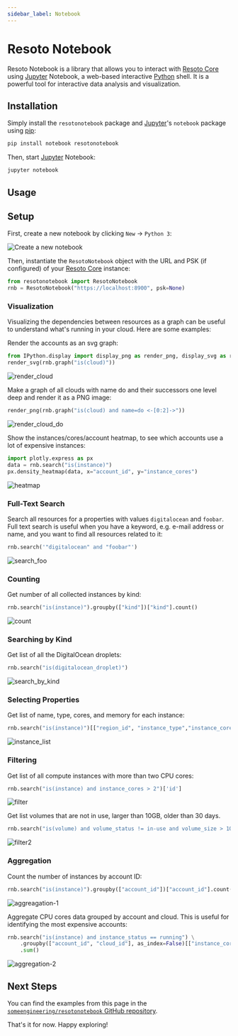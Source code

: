 ```yaml
---
sidebar_label: Notebook
---
```


# Resoto Notebook

Resoto Notebook is a library that allows you to interact with [Resoto Core](../concepts/components/core.md) using [Jupyter](https://jupyter.org) Notebook, a web-based interactive [Python](https://python.org) shell. It is a powerful tool for interactive data analysis and visualization.

## Installation

Simply install the `resotonotebook` package and [Jupyter](https://jupyter.org)'s `notebook` package using [pip](https://pip.pypa.io):

```bash
pip install notebook resotonotebook
```

Then, start [Jupyter](https://jupyter.org) Notebook:

```bash
jupyter notebook
```

## Usage

## Setup

First, create a new notebook by clicking `New` &rarr; `Python 3`:

![Create a new notebook](./img/create_new_notebook.png)

Then, instantiate the `ResotoNotebook` object with the URL and PSK (if configured) of your [Resoto Core](../concepts/components/core.md) instance:

```python
from resotonotebook import ResotoNotebook
rnb = ResotoNotebook("https://localhost:8900", psk=None)
```

### Visualization

Visualizing the dependencies between resources as a graph can be useful to understand what's running in your cloud. Here are some examples:

Render the accounts as an svg graph:

```python
from IPython.display import display_png as render_png, display_svg as render_svg
render_svg(rnb.graph("is(cloud)"))
```

![render_cloud](./img/render_cloud.png)

Make a graph of all clouds with name do and their successors one level deep and render it as a PNG image:

```python
render_png(rnb.graph("is(cloud) and name=do <-[0:2]->"))
```

![render_cloud_do](./img/render_cloud_do.png)

Show the instances/cores/account heatmap, to see which accounts use a lot of expensive instances:

```python
import plotly.express as px
data = rnb.search("is(instance)")
px.density_heatmap(data, x="account_id", y="instance_cores")
```

![heatmap](./img/plotly_heatmap.png)

### Full-Text Search

Search all resources for a properties with values `digitalocean` and `foobar`. Full text search is useful when you have a keyword, e.g. e-mail address or name, and you want to find all resources related to it:

```python
rnb.search('"digitalocean" and "foobar"')
```

![search_foo](./img/search_foo.png)

### Counting

Get number of all collected instances by kind:

```python
rnb.search("is(instance)").groupby(["kind"])["kind"].count()
```

![count](./img/count.png)

### Searching by Kind

Get list of all the DigitalOcean droplets:

```python
rnb.search("is(digitalocean_droplet)")
```

![search_by_kind](./img/search_by_kind.png)

### Selecting Properties

Get list of name, type, cores, and memory for each instance:

```python
rnb.search("is(instance)")[["region_id", "instance_type","instance_cores", "instance_memory"]]
```

![instance_list](./img/instance_list.png)

### Filtering

Get list of all compute instances with more than two CPU cores:

```python
rnb.search("is(instance) and instance_cores > 2")['id']
```

![filter](./img/filter.png)

Get list volumes that are not in use, larger than 10GB, older than 30 days.

```python
rnb.search("is(volume) and volume_status != in-use and volume_size > 10 and age > 30d")['id']
```

![filter2](./img/filter-2.png)

### Aggregation

Count the number of instances by account ID:

```python
rnb.search("is(instance)").groupby(["account_id"])["account_id"].count()
```

![aggreagation-1](./img/aggregation-1.png)

Aggregate CPU cores data grouped by account and cloud. This is useful for identifying the most expensive accounts:

```python
rnb.search("is(instance) and instance_status == running") \
    .groupby(["account_id", "cloud_id"], as_index=False)[["instance_cores"]] \
    .sum()
```

![aggregation-2](./img/aggregation-2.png)

## Next Steps

You can find the examples from this page in the [`someengineering/resotonotebook` GitHub repository](https://github.com/someengineering/resotonotebook/blob/main/examples/example.ipynb).

That's it for now. Happy exploring!
